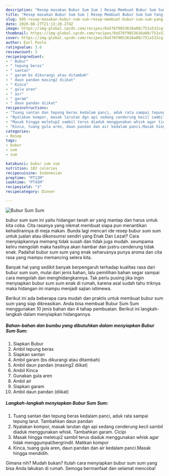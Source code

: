 ```yaml
---
description: "Resep masakan Bubur Sum Sum | Resep Membuat Bubur Sum Sum Yang Sempurna"
title: "Resep masakan Bubur Sum Sum | Resep Membuat Bubur Sum Sum Yang Sempurna"
slug: 605-resep-masakan-bubur-sum-sum-resep-membuat-bubur-sum-sum-yang-sempurna
date: 2020-08-27T21:13:28.274Z
image: https://img-global.cpcdn.com/recipes/0a576f9053616a00/751x532cq70/bubur-sum-sum-foto-resep-utama.jpg
thumbnail: https://img-global.cpcdn.com/recipes/0a576f9053616a00/751x532cq70/bubur-sum-sum-foto-resep-utama.jpg
cover: https://img-global.cpcdn.com/recipes/0a576f9053616a00/751x532cq70/bubur-sum-sum-foto-resep-utama.jpg
author: Earl Poole
ratingvalue: 3.6
reviewcount: 3
recipeingredient:
- " Bubur"
- " tepung beras"
- " santan"
- " garam bs dikurangi atau ditambah"
- " daun pandan masing2 diikat"
- " Kinca"
- " gula aren"
- " air"
- " garam"
- " daun pandan diikat"
recipeinstructions:
- "Tuang santan dan tepung beras kedalam panci, aduk rata sampai tepung larut. Tambahkan daun pandan"
- "Nyalakan kompor, masak larutan dgn api sedang cenderung kecil sambil diaduk menggunakan whisk. Tambahkan garam. Cicipi"
- "Masak hingga meletup2 sambil terus diaduk menggunakan whisk agar tidak menggumpal/bergrindil. Matikan kompor"
- "Kinca, tuang gula aren, daun pandan dan air kedalam panci.Masak hingga mendidih."
categories:
- Resep
tags:
- bubur
- sum
- sum

katakunci: bubur sum sum 
nutrition: 102 calories
recipecuisine: Indonesian
preptime: "PT12M"
cooktime: "PT45M"
recipeyield: "3"
recipecategory: Dinner

---
```



![Bubur Sum Sum](https://img-global.cpcdn.com/recipes/0a576f9053616a00/751x532cq70/bubur-sum-sum-foto-resep-utama.jpg)


bubur sum sum ini yaitu hidangan tanah air yang mantap dan harus untuk kita coba. Cita rasanya yang nikmat membuat siapa pun menantikan kehadirannya di meja makan.
Bunda lagi mencari ide resep bubur sum sum untuk jualan atau dikonsumsi sendiri yang Enak Dan Lezat? Cara menyiapkannya memang tidak susah dan tidak juga mudah. seumpama keliru mengolah maka hasilnya akan hambar dan justru cenderung tidak enak. Padahal bubur sum sum yang enak seharusnya punya aroma dan cita rasa yang mampu memancing selera kita.



Banyak hal yang sedikit banyak berpengaruh terhadap kualitas rasa dari bubur sum sum, mulai dari jenis bahan, lalu pemilihan bahan segar sampai cara mengolah dan menghidangkannya. Tak perlu pusing jika ingin menyiapkan bubur sum sum enak di rumah, karena asal sudah tahu triknya maka hidangan ini mampu menjadi sajian istimewa.


Berikut ini ada beberapa cara mudah dan praktis untuk membuat bubur sum sum yang siap dikreasikan. Anda bisa membuat Bubur Sum Sum menggunakan 10 jenis bahan dan 4 tahap pembuatan. Berikut ini langkah-langkah dalam menyiapkan hidangannya.

<!--inarticleads1-->

##### Bahan-bahan dan bumbu yang dibutuhkan dalam menyiapkan Bubur Sum Sum:

1. Siapkan  Bubur
1. Ambil  tepung beras
1. Siapkan  santan
1. Ambil  garam (bs dikurangi atau ditambah)
1. Ambil  daun pandan (masing2 diikat)
1. Ambil  Kinca
1. Gunakan  gula aren
1. Ambil  air
1. Siapkan  garam
1. Ambil  daun pandan (diikat)




<!--inarticleads2-->

##### Langkah-langkah menyiapkan Bubur Sum Sum:

1. Tuang santan dan tepung beras kedalam panci, aduk rata sampai tepung larut. Tambahkan daun pandan
1. Nyalakan kompor, masak larutan dgn api sedang cenderung kecil sambil diaduk menggunakan whisk. Tambahkan garam. Cicipi
1. Masak hingga meletup2 sambil terus diaduk menggunakan whisk agar tidak menggumpal/bergrindil. Matikan kompor
1. Kinca, tuang gula aren, daun pandan dan air kedalam panci.Masak hingga mendidih.




Gimana nih? Mudah bukan? Itulah cara menyiapkan bubur sum sum yang bisa Anda lakukan di rumah. Semoga bermanfaat dan selamat mencoba!
